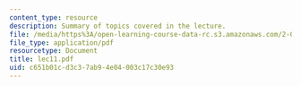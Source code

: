 ```yaml
---
content_type: resource
description: Summary of topics covered in the lecture.
file: /media/https%3A/open-learning-course-data-rc.s3.amazonaws.com/2-002-mechanics-and-materials-ii-spring-2004/c651b01cd3c37ab94e04003c17c30e93_lec11.pdf
file_type: application/pdf
resourcetype: Document
title: lec11.pdf
uid: c651b01c-d3c3-7ab9-4e04-003c17c30e93
---
```

